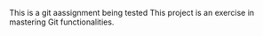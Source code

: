 This is a git aassignment being tested
This project is an exercise in mastering Git functionalities.
